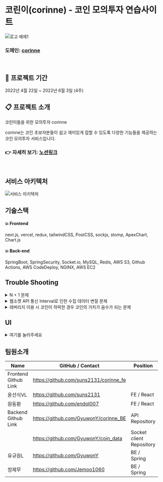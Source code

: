 # 코린이(corinne) - 코인 모의투자 연습사이트

![로고 예제1](https://user-images.githubusercontent.com/42165194/170652570-58f367d8-dd2a-4c6e-9ff1-880decb4eb3e.png)

### 도메인: [corinne](https://www.corinne.kr)

<br/>

## :calendar: 프로젝트 기간

2022년 4월 22일 ~ 2022년 6월 3일 (4주)

## :clipboard: 프로젝트 소개

코린이들을 위한 모의투자 corinne

corinne는 코인 초보자분들이 쉽고 재미있게 접할 수 있도록 다양한 기능들을 제공하는 코인 모의투자 서비스입니다.

### 👉 자세히 보기: [노션링크](https://silken-hip-c47.notion.site/corinne-dd258f60090745c9849f9462080514b2)

<br/>

## 서비스 아키텍처

![서비스 아키텍처](https://user-images.githubusercontent.com/93954839/170642303-5fc5675f-37a7-450b-9611-3710fcb410eb.PNG)

## 기술스택

#### :boom: Frontend

next.js, vercel, redux, tailwindCSS, PostCSS, sockjs, stomp, ApexChart, Chart.js

#### :boom: Back-end

SpringBoot, SpringSecurity, Socket.io, MySQL, Redis, AWS S3, Github Actions,  AWS CodeDeploy,  NGINX,  AWS EC2

## Trouble Shooting
<details>
<summary>N + 1 문제</summary>
  <div markdown="1">   
  문제<br>
  랭킹 리스트 조회 시 연산이 늦어 페이지 랜더링 속도 저하<br><br>

  원인<br>
  User Table과 Coin Table 간의 관계가 설정되어 있으나 랭킹 리스트를 연산하기 위해 회원이 가진 코인 정보를 조회할 경우 Coin 정보를 찾는 쿼리가 추가 발생되는 N+1 문제 발생<br>
![Untitled](https://user-images.githubusercontent.com/93954839/176990462-7b9607d8-5e47-4cb5-9901-2fe190cd9778.png)

  해결<br>
  Fetch join을 이용해 User 조회 시 Coin의 정보까지 영속할 수 있도록 수정하여 조회 성능 개선<br>
  ![Untitled (1)](https://user-images.githubusercontent.com/93954839/176990469-36276e64-ae36-4f39-a9d6-8a3a060deb58.png)
</div>
</details>

<details>
<summary>웹소켓 API 통신 Interval로 인한 수집 데이터 변질 문제</summary>
문제<br>
분봉 데이터를 추출하기 위해 1분간 가격 변동 데이터를 캐시(Redis)에 저장 후 *분 00초에   1분간에 대한 시작가, 최종가, 저가, 고가를 추출하였으나 정확하지 않은 데이터가 쌓이거나 시간 정보가 1분씩 늦춰지는 문제 발생<br><br>
원인<br>
Web Socket API를 통한 데이터 수신 시 통신 Interval로 인해 0분 59.***초에 발생된 가격 변동 데이터가 1분 00초에 도착하면서 추출한 데이터가 변질됨<br><br>
해결<br>
통신 Interval 고려하여 *분 01초에 분봉 데이터를 수집할 수 있도록 Scheduler를 변경하고 실시간 데이터 큐에 담겨있는 minute과 다르기 전까지의 데이터만 분봉의 데이터로써 활용하여 추출
</div>
</details>

<details>
<summary>레버리지 이용 시 코인이 하락한 경우 코인의 가치가 음수가 되는 문제</summary>
문제<br>
레버리지 기능을 이용하여 코인을 매수한 경우 가격 하락 시 25~100배 영향을 받아 보유 코인의 가치가 음수가 되는 경우 발생<br>
레버리지 : 매수 시 선택한 레버리지 배수만큼 등락 적용을 받을 수 있는 기능<br>
ex) 레버리지 25x 적용 매수 후 4% 하락시 100% 하락 적용되어 보유 코인 가치가 0원<br><br>

원인<br>
코인 가치가 0원이 되는 경우 청산 기능을 통해 보유 코인이 삭제되어야 하나 청산 기능이 정확하게 동작하지 않음<br><br>
해결<br>
레버리지를 이용한 매수 시 캐시(Redis)에 코인 가치가 0원이 될 수 있는 현재가(청산가)를 저장한 뒤 현재가가 청산가보다 낮아지는 경우 보유한 코인을 삭제 시키고 사용자가 인지할 수 있도록 소켓을 통한 알림을 보내주어 해결
</div>
</details>

## UI

<details>
<summary>여기를 눌러주세요</summary>
<div markdown="1">   

#### 메인페이지

![메인페이지](https://user-images.githubusercontent.com/93954839/170641474-02c4b7c7-5a94-450f-b026-a34d94643801.PNG)

#### 모의투자페이지

![모의투자화면](https://user-images.githubusercontent.com/93954839/170641555-55b3c709-ad0a-4475-a030-fa5c4871845e.PNG)

#### 랭킹페이지

![랭킹페이지](https://user-images.githubusercontent.com/93954839/170641525-ac36933e-cd80-4cf6-a462-f091431c2816.PNG)

#### 마이페이지

![마이페이지](https://user-images.githubusercontent.com/93954839/170641538-59df30c8-a305-4006-8b44-c2abade7a418.PNG)
  
</div>
</details>

## 팀원소개

| Name                 | GitHub / Contact                       | Position    |
| -------------------- | -------------------------------------- | ----------- |
| Frontend Github Link | https://github.com/suns2131/corinne_fe |
| 윤선식VL             | https://github.com/suns2131            | FE / React  |
| 원동환               | https://github.com/endol007            | FE / React  |
| Backend Github Link  | https://github.com/GyuwonY/corinne_BE  | API Repository |
|                      | https://github.com/GyuwonY/coin_data   | Socket client Repository |
| 유규원L              | https://github.com/GyuwonY             | BE / Spring |
| 정제무               | https://github.com/Jemoo1060           | BE / Spring |     |
